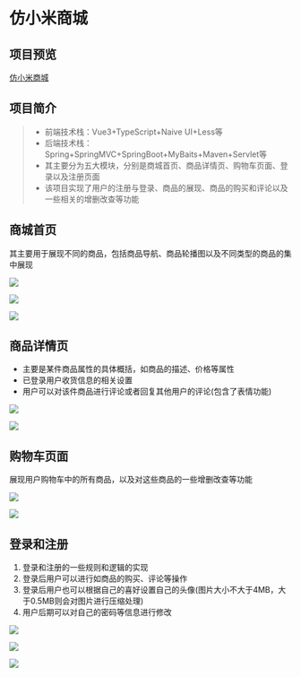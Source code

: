 # 仿小米商城

## 项目预览
[仿小米商城](http://49.232.164.71/)

## 项目简介
> * 前端技术栈：Vue3+TypeScript+Naive UI+Less等
> * 后端技术栈：Spring+SpringMVC+SpringBoot+MyBaits+Maven+Servlet等
> * 其主要分为五大模块，分别是商城首页、商品详情页、购物车页面、登录以及注册页面
> * 该项目实现了用户的注册与登录、商品的展现、商品的购买和评论以及一些相关的增删改查等功能

## 商城首页
其主要用于展现不同的商品，包括商品导航、商品轮播图以及不同类型的商品的集中展现

![](https://gitee.com/purple-orange-rain/images/raw/master/1.png)

![](https://gitee.com/purple-orange-rain/images/raw/master/2.jpg)

![](https://gitee.com/purple-orange-rain/images/raw/master/3.jpg)

## 商品详情页

* 主要是某件商品属性的具体概括，如商品的描述、价格等属性
* 已登录用户收货信息的相关设置
* 用户可以对该件商品进行评论或者回复其他用户的评论(包含了表情功能)

![](https://gitee.com/purple-orange-rain/images/raw/master/4.png)

![](https://gitee.com/purple-orange-rain/images/raw/master/5.png)

## 购物车页面

展现用户购物车中的所有商品，以及对这些商品的一些增删改查等功能

![](https://gitee.com/purple-orange-rain/images/raw/master/6.jpg)

![](https://gitee.com/purple-orange-rain/images/raw/master/7.png)

## 登录和注册
1. 登录和注册的一些规则和逻辑的实现
2. 登录后用户可以进行如商品的购买、评论等操作
3. 登录后用户也可以根据自己的喜好设置自己的头像(图片大小不大于4MB，大于0.5MB则会对图片进行压缩处理)
4. 用户后期可以对自己的密码等信息进行修改

![](https://gitee.com/purple-orange-rain/images/raw/master/8.jpg)

![](https://gitee.com/purple-orange-rain/images/raw/master/9.jpg)

![](https://gitee.com/purple-orange-rain/images/raw/master/10.png)